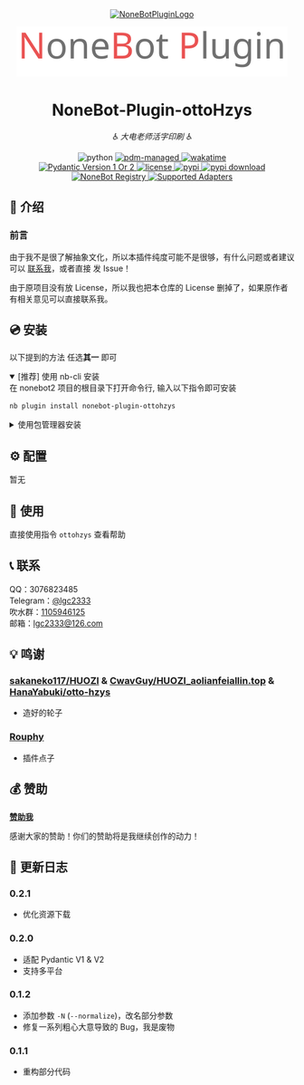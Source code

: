 <!-- markdownlint-disable MD031 MD033 MD036 MD041 -->

<div align="center">

<a href="https://v2.nonebot.dev/store">
  <img src="https://raw.githubusercontent.com/A-kirami/nonebot-plugin-template/resources/nbp_logo.png" width="180" height="180" alt="NoneBotPluginLogo">
</a>

<p>
  <img src="https://raw.githubusercontent.com/lgc-NB2Dev/readme/main/template/plugin.svg" alt="NoneBotPluginText">
</p>

# NoneBot-Plugin-ottoHzys

_♿ 大电老师活字印刷 ♿_

<img src="https://img.shields.io/badge/python-3.9+-blue.svg" alt="python">
<a href="https://pdm.fming.dev">
  <img src="https://img.shields.io/badge/pdm-managed-blueviolet" alt="pdm-managed">
</a>
<a href="https://wakatime.com/badge/user/b61b0f9a-f40b-4c82-bc51-0a75c67bfccf/project/897d1918-c2d7-4e7c-b84c-b33ba640cbf2">
  <img src="https://wakatime.com/badge/user/b61b0f9a-f40b-4c82-bc51-0a75c67bfccf/project/897d1918-c2d7-4e7c-b84c-b33ba640cbf2.svg" alt="wakatime">
</a>

<br />

<a href="https://pydantic.dev">
  <img src="https://img.shields.io/endpoint?url=https://raw.githubusercontent.com/lgc-NB2Dev/readme/main/template/pyd-v1-or-v2.json" alt="Pydantic Version 1 Or 2" >
</a>
<a href="./LICENSE">
  <img src="https://img.shields.io/github/license/lgc-NB2Dev/nonebot-plugin-ottohzys.svg" alt="license">
</a>
<a href="https://pypi.python.org/pypi/nonebot-plugin-ottohzys">
  <img src="https://img.shields.io/pypi/v/nonebot-plugin-ottohzys.svg" alt="pypi">
</a>
<a href="https://pypi.python.org/pypi/nonebot-plugin-ottohzys">
  <img src="https://img.shields.io/pypi/dm/nonebot-plugin-ottohzys" alt="pypi download">
</a>

<br />

<a href="https://registry.nonebot.dev/plugin/nonebot-plugin-ottohzys:nonebot_plugin_ottohzys">
  <img src="https://img.shields.io/endpoint?url=https%3A%2F%2Fnbbdg.lgc2333.top%2Fplugin%2Fnonebot-plugin-ottohzys" alt="NoneBot Registry">
</a>
<a href="https://registry.nonebot.dev/plugin/nonebot-plugin-ottohzys:nonebot_plugin_ottohzys">
  <img src="https://img.shields.io/endpoint?url=https%3A%2F%2Fnbbdg.lgc2333.top%2Fplugin-adapters%2Fnonebot-plugin-ottohzys" alt="Supported Adapters">
</a>

</div>

## 📖 介绍

### 前言

由于我不是很了解抽象文化，所以本插件纯度可能不是很够，有什么问题或者建议可以 [联系我](#-联系)，或者直接 发 Issue！

由于原项目没有放 License，所以我也把本仓库的 License 删掉了，如果原作者有相关意见可以直接联系我。

## 💿 安装

以下提到的方法 任选**其一** 即可

<details open>
<summary>[推荐] 使用 nb-cli 安装</summary>
在 nonebot2 项目的根目录下打开命令行, 输入以下指令即可安装

```bash
nb plugin install nonebot-plugin-ottohzys
```

</details>

<details>
<summary>使用包管理器安装</summary>
在 nonebot2 项目的插件目录下, 打开命令行, 根据你使用的包管理器, 输入相应的安装命令

<details>
<summary>pip</summary>

```bash
pip install nonebot-plugin-ottohzys
```

</details>
<details>
<summary>pdm</summary>

```bash
pdm add nonebot-plugin-ottohzys
```

</details>
<details>
<summary>poetry</summary>

```bash
poetry add nonebot-plugin-ottohzys
```

</details>
<details>
<summary>conda</summary>

```bash
conda install nonebot-plugin-ottohzys
```

</details>

打开 nonebot2 项目根目录下的 `pyproject.toml` 文件, 在 `[tool.nonebot]` 部分的 `plugins` 项里追加写入

```toml
[tool.nonebot]
plugins = [
    # ...
    "nonebot_plugin_ottohzys"
]
```

</details>

## ⚙️ 配置

暂无

## 🎉 使用

直接使用指令 `ottohzys` 查看帮助

## 📞 联系

QQ：3076823485  
Telegram：[@lgc2333](https://t.me/lgc2333)  
吹水群：[1105946125](https://jq.qq.com/?_wv=1027&k=Z3n1MpEp)  
邮箱：<lgc2333@126.com>

## 💡 鸣谢

### [sakaneko117/HUOZI](https://github.com/sakaneko117/HUOZI) & [CwavGuy/HUOZI_aolianfeiallin.top](https://github.com/CwavGuy/HUOZI_aolianfeiallin.top) & [HanaYabuki/otto-hzys](https://github.com/HanaYabuki/otto-hzys)

- 造好的轮子

### [Rouphy](https://github.com/Rouphy)

- 插件点子

## 💰 赞助

**[赞助我](https://blog.lgc2333.top/donate)**

感谢大家的赞助！你们的赞助将是我继续创作的动力！

## 📝 更新日志

### 0.2.1

- 优化资源下载

### 0.2.0

- 适配 Pydantic V1 & V2
- 支持多平台

### 0.1.2

- 添加参数 `-N` (`--normalize`)，改名部分参数
- 修复一系列粗心大意导致的 Bug，我是废物

### 0.1.1

- 重构部分代码

